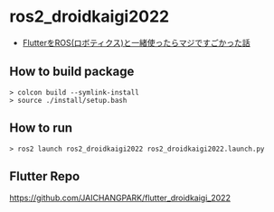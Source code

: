# ros2_droidkaigi2022
 
- [FlutterをROS(ロボティクス)と一緒使ったらマジですごかった話](https://droidkaigi.jp/2022/timetable/358555)

## How to build package

```
> colcon build --symlink-install
> source ./install/setup.bash
```

## How to run 

```
> ros2 launch ros2_droidkaigi2022 ros2_droidkaigi2022.launch.py
```

## Flutter Repo
https://github.com/JAICHANGPARK/flutter_droidkaigi_2022
